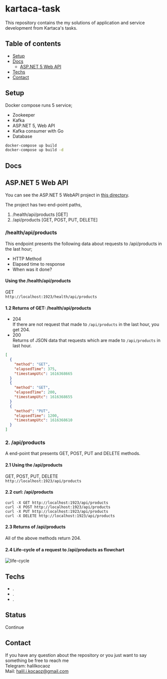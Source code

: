 <!--- key

gAAAAABgUWKB2jyN8QxVQ8s38TQF553f3CFNzWMFlXCGArb40zwz1sQ757-P5dUa2MGSQKIreeC9K8O2J8SSmQWsmMeLkJzhzCVUhipOJUubLthP9V8QFiKNgV_xMNfz3maUXokRulkGJDmwU69IMngX3DvSA-Q7QfoSRBVFhjM_4JjSWtiHNCgkQonPl33G9Gs_JpKZL3fcTn35J3hyiZZXAzqn

--->

# kartaca-task
This repository contains the my solutions of application and service development from Kartaca's tasks.

## Table of contents
* [Setup](#setup)
* [Docs](#docs)
  - [ASP.NET 5 Web API](#aspnet-5-web-api)
* [Techs](#techs)
* [Contact](#contact)

## Setup

Docker compose runs 5 service;
* Zookeeper
* Kafka
* ASP.NET 5, Web API
* Kafka consumer with Go
* Database

```bash
docker-compose up build
docker-compose up build -d
```


## Docs

## ASP.NET 5 Web API
 You can see the ASP.NET 5 WebAPI project in [this directory](https://github.com/halilkocaoz/kartaca-task/tree/main/server/Kartaca.Intern).

The project has two end-point paths,

1. /health/api/products [GET]
2. /api/products   [GET, POST, PUT, DELETE]

### /health/api/products
This endpoint presents the following data about requests to /api/products in the last hour;
* HTTP Method
* Elapsed time to response
* When was it done?

#### Using the /health/api/products
GET <br>
`http://localhost:1923/health/api/products`

#### 1.2 Returns of GET: /health/api/products
* 204 <br>
If there are not request that made to `/api/products` in the last hour, you get 204. <br>
* 200 <br>
  Returns of JSON data that requests which are made to `/api/products` in last hour.
```json
[
  {
    "method": "GET",
    "elapsedTime": 375,
    "timestampUtc": 1616368665
  }
  {
    "method": "GET",
    "elapsedTime": 200,
    "timestampUtc": 1616368655
  }
  {
    "method": "PUT",
    "elapsedTime": 1200,
    "timestampUtc": 1616368610
  }
]
```

### 2. /api/products
A end-point that presents GET, POST, PUT and DELETE methods.

#### 2.1 Using the /api/products
GET, POST, PUT, DELETE <br>
`http://localhost:1923/api/products` <br>

#### 2.2 curl: /api/products
`curl -X GET http://localhost:1923/api/products` <br>
`curl -X POST http://localhost:1923/api/products` <br>
`curl -X PUT http://localhost:1923/api/products` <br>
`curl -X DELETE http://localhost:1923/api/products` <br>

#### 2.3 Returns of /api/products
All of the above methods return 204.

#### 2.4 Life-cycle of a request to /api/products as flowchart
![life-cycle](https://github.com/halilkocaoz/kartaca-task/blob/main/assets/life-cycle-request.png "life-cycle")

## Techs

* .
* .
* .

## Status
Continue

## Contact
If you have any question about the repository or you just want to say something be free to reach me <br>
Telegram: halilkocaoz <br>
Mail: halil.i.kocaoz@gmail.com